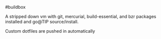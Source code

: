#buildbox

A stripped down vm with git, mercurial, build-essential, and bzr packages installed and go@TIP source/install.

Custom dotfiles are pushed in automatically

